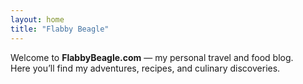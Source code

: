 ```yaml
---
layout: home
title: "Flabby Beagle"
---
```


Welcome to **FlabbyBeagle.com** — my personal travel and food blog.  
Here you’ll find my adventures, recipes, and culinary discoveries.
